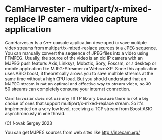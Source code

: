 
# CamHarvester - multipart/x-mixed-replace IP camera video capture application

CamHarvester is a C++ console application developed to save multiple video streams from multipart/x-mixed-replace sources to a JPEG sequence. You can manually convert the sequence of JPEG files into a video using FFMPEG. Usually, the source of the video is an old IP camera with an MJPEG push feature: Axis, Linksys, Mobotix, Sony, Foscam, or a desktop or mobile application like MJPG-Streamer or WebcamXP. Since this application uses ASIO boost, it theoretically allows you to save multiple streams at the same time without a high CPU load. But you should understand that an MJPEG stream is not an optimal and effective way to stream video, so 30-50 streams can completely consume your internet connection.

CamHarvester does not use any HTTP library because there is not a big choice of ones that support multipart/x-mixed-replace stream. So it's implemented on a very low level, receiving a TCP stream from Boost:ASIO asynchronously in one thread.

(C) Novak Sergey 2023

You can get MJPEG sources from web sites like http://insecam.org/
